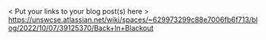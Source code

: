 < Put your links to your blog post(s) here >
https://unswcse.atlassian.net/wiki/spaces/~629973299c88e7006fb6f713/blog/2022/10/07/39125370/Back+In+Blackout


